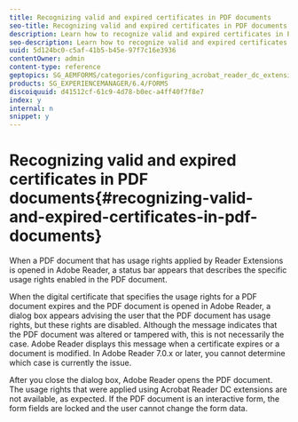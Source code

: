 ```yaml
---
title: Recognizing valid and expired certificates in PDF documents
seo-title: Recognizing valid and expired certificates in PDF documents
description: Learn how to recognize valid and expired certificates in PDF documents.
seo-description: Learn how to recognize valid and expired certificates in PDF documents.
uuid: 5d124bc0-c5af-41b5-b45e-97f7c16e3936
contentOwner: admin
content-type: reference
geptopics: SG_AEMFORMS/categories/configuring_acrobat_reader_dc_extensions
products: SG_EXPERIENCEMANAGER/6.4/FORMS
discoiquuid: d41512cf-61c9-4d78-b0ec-a4ff40f7f8e7
index: y
internal: n
snippet: y
---
```


# Recognizing valid and expired certificates in PDF documents{#recognizing-valid-and-expired-certificates-in-pdf-documents}

When a PDF document that has usage rights applied by Reader Extensions is opened in Adobe Reader, a status bar appears that describes the specific usage rights enabled in the PDF document.

When the digital certificate that specifies the usage rights for a PDF document expires and the PDF document is opened in Adobe Reader, a dialog box appears advising the user that the PDF document has usage rights, but these rights are disabled. Although the message indicates that the PDF document was altered or tampered with, this is not necessarily the case. Adobe Reader displays this message when a certificate expires or a document is modified. In Adobe Reader 7.0.x or later, you cannot determine which case is currently the issue.

After you close the dialog box, Adobe Reader opens the PDF document. The usage rights that were applied using Acrobat Reader DC extensions are not available, as expected. If the PDF document is an interactive form, the form fields are locked and the user cannot change the form data.
